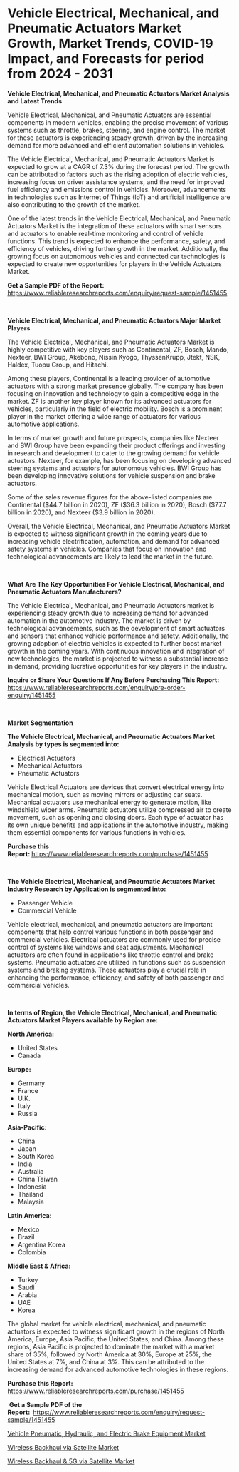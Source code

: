 <p><h1>Vehicle Electrical, Mechanical, and Pneumatic Actuators Market Growth, Market Trends, COVID-19 Impact, and Forecasts for period from 2024 - 2031</h1></p><p><strong>Vehicle Electrical, Mechanical, and Pneumatic Actuators Market Analysis and Latest Trends</strong></p>
<p><p>Vehicle Electrical, Mechanical, and Pneumatic Actuators are essential components in modern vehicles, enabling the precise movement of various systems such as throttle, brakes, steering, and engine control. The market for these actuators is experiencing steady growth, driven by the increasing demand for more advanced and efficient automation solutions in vehicles. </p><p>The Vehicle Electrical, Mechanical, and Pneumatic Actuators Market is expected to grow at a CAGR of 7.3% during the forecast period. The growth can be attributed to factors such as the rising adoption of electric vehicles, increasing focus on driver assistance systems, and the need for improved fuel efficiency and emissions control in vehicles. Moreover, advancements in technologies such as Internet of Things (IoT) and artificial intelligence are also contributing to the growth of the market.</p><p>One of the latest trends in the Vehicle Electrical, Mechanical, and Pneumatic Actuators Market is the integration of these actuators with smart sensors and actuators to enable real-time monitoring and control of vehicle functions. This trend is expected to enhance the performance, safety, and efficiency of vehicles, driving further growth in the market. Additionally, the growing focus on autonomous vehicles and connected car technologies is expected to create new opportunities for players in the Vehicle Actuators Market.</p></p>
<p><strong>Get a Sample PDF of the Report:&nbsp;</strong> <a href="https://www.reliableresearchreports.com/enquiry/request-sample/1451455">https://www.reliableresearchreports.com/enquiry/request-sample/1451455</a></p>
<p>&nbsp;</p>
<p><strong>Vehicle Electrical, Mechanical, and Pneumatic Actuators Major Market Players</strong></p>
<p><p>The Vehicle Electrical, Mechanical, and Pneumatic Actuators Market is highly competitive with key players such as Continental, ZF, Bosch, Mando, Nexteer, BWI Group, Akebono, Nissin Kyogo, ThyssenKrupp, Jtekt, NSK, Haldex, Tuopu Group, and Hitachi.</p><p>Among these players, Continental is a leading provider of automotive actuators with a strong market presence globally. The company has been focusing on innovation and technology to gain a competitive edge in the market. ZF is another key player known for its advanced actuators for vehicles, particularly in the field of electric mobility. Bosch is a prominent player in the market offering a wide range of actuators for various automotive applications.</p><p>In terms of market growth and future prospects, companies like Nexteer and BWI Group have been expanding their product offerings and investing in research and development to cater to the growing demand for vehicle actuators. Nexteer, for example, has been focusing on developing advanced steering systems and actuators for autonomous vehicles. BWI Group has been developing innovative solutions for vehicle suspension and brake actuators.</p><p>Some of the sales revenue figures for the above-listed companies are Continental ($44.7 billion in 2020), ZF ($36.3 billion in 2020), Bosch ($77.7 billion in 2020), and Nexteer ($3.9 billion in 2020).</p><p>Overall, the Vehicle Electrical, Mechanical, and Pneumatic Actuators Market is expected to witness significant growth in the coming years due to increasing vehicle electrification, automation, and demand for advanced safety systems in vehicles. Companies that focus on innovation and technological advancements are likely to lead the market in the future.</p></p>
<p>&nbsp;</p>
<p><strong>What Are The Key Opportunities For Vehicle Electrical, Mechanical, and Pneumatic Actuators Manufacturers?</strong></p>
<p><p>The Vehicle Electrical, Mechanical, and Pneumatic Actuators market is experiencing steady growth due to increasing demand for advanced automation in the automotive industry. The market is driven by technological advancements, such as the development of smart actuators and sensors that enhance vehicle performance and safety. Additionally, the growing adoption of electric vehicles is expected to further boost market growth in the coming years. With continuous innovation and integration of new technologies, the market is projected to witness a substantial increase in demand, providing lucrative opportunities for key players in the industry.</p></p>
<p><strong>Inquire or Share Your Questions If Any Before Purchasing This Report:</strong> <a href="https://www.reliableresearchreports.com/enquiry/pre-order-enquiry/1451455">https://www.reliableresearchreports.com/enquiry/pre-order-enquiry/1451455</a></p>
<p>&nbsp;</p>
<p><strong>Market Segmentation</strong></p>
<p><strong>The Vehicle Electrical, Mechanical, and Pneumatic Actuators Market Analysis by types is segmented into:</strong></p>
<p><ul><li>Electrical Actuators</li><li>Mechanical Actuators</li><li>Pneumatic Actuators</li></ul></p>
<p><p>Vehicle Electrical Actuators are devices that convert electrical energy into mechanical motion, such as moving mirrors or adjusting car seats. Mechanical actuators use mechanical energy to generate motion, like windshield wiper arms. Pneumatic actuators utilize compressed air to create movement, such as opening and closing doors. Each type of actuator has its own unique benefits and applications in the automotive industry, making them essential components for various functions in vehicles.</p></p>
<p><strong>Purchase this Report:&nbsp;</strong><a href="https://www.reliableresearchreports.com/purchase/1451455">https://www.reliableresearchreports.com/purchase/1451455</a></p>
<p>&nbsp;</p>
<p><strong>The Vehicle Electrical, Mechanical, and Pneumatic Actuators Market Industry Research by Application is segmented into:</strong></p>
<p><ul><li>Passenger Vehicle</li><li>Commercial Vehicle</li></ul></p>
<p><p>Vehicle electrical, mechanical, and pneumatic actuators are important components that help control various functions in both passenger and commercial vehicles. Electrical actuators are commonly used for precise control of systems like windows and seat adjustments. Mechanical actuators are often found in applications like throttle control and brake systems. Pneumatic actuators are utilized in functions such as suspension systems and braking systems. These actuators play a crucial role in enhancing the performance, efficiency, and safety of both passenger and commercial vehicles.</p></p>
<p>&nbsp;</p>
<p><strong>In terms of Region, the Vehicle Electrical, Mechanical, and Pneumatic Actuators Market Players available by Region are:</strong></p>
<p>
    <p> <strong> North America: </strong>
        <ul>
            <li>United States</li>
            <li>Canada</li>
        </ul>
        </p> 
    <p> <strong> Europe: </strong>
        <ul>
            <li>Germany</li>
            <li>France</li>
            <li>U.K.</li>
            <li>Italy</li>
            <li>Russia</li>
        </ul>
        </p> 
    <p> <strong> Asia-Pacific: </strong>
        <ul>
            <li>China</li>
            <li>Japan</li>
            <li>South Korea</li>
            <li>India</li>
            <li>Australia</li>
            <li>China Taiwan</li>
            <li>Indonesia</li>
            <li>Thailand</li>
            <li>Malaysia</li>
        </ul>
        </p> 
    <p> <strong> Latin America: </strong>
        <ul>
            <li>Mexico</li>
            <li>Brazil</li>
            <li>Argentina Korea</li>
            <li>Colombia</li>
        </ul>
        </p> 
    <p> <strong> Middle East & Africa: </strong>
        <ul>
            <li>Turkey</li>
            <li>Saudi</li>
            <li>Arabia</li>
            <li>UAE</li>
            <li>Korea</li>
        </ul>
    </p>
    </p>
<p><p>The global market for vehicle electrical, mechanical, and pneumatic actuators is expected to witness significant growth in the regions of North America, Europe, Asia Pacific, the United States, and China. Among these regions, Asia Pacific is projected to dominate the market with a market share of 35%, followed by North America at 30%, Europe at 25%, the United States at 7%, and China at 3%. This can be attributed to the increasing demand for advanced automotive technologies in these regions.</p></p>
<p><strong>Purchase this Report: </strong><a href="https://www.reliableresearchreports.com/purchase/1451455">https://www.reliableresearchreports.com/purchase/1451455</a></p>
<p>&nbsp;<strong>Get a Sample PDF of the Report:&nbsp;&nbsp;</strong><a href="https://www.reliableresearchreports.com/enquiry/request-sample/1451455">https://www.reliableresearchreports.com/enquiry/request-sample/1451455</a></p>
<p><strong></strong></p>
<p><p><a href="https://github.com/kathiaseamanalvaradovlprc2h/Market-Research-Report-List-1/blob/main/vehicle-pneumatic-hydraulic-and-electric-brake-equipment-market.md">Vehicle Pneumatic, Hydraulic, and Electric Brake Equipment Market</a></p><p><a href="https://view.publitas.com/reportprime-1/wireless-backhaul-via-satellite-market-size-growth-outlook-from-2023-to-2030-projecting-at-markets-trends-analysis-by-application-regional-outlook-and-revenue/">Wireless Backhaul via Satellite Market</a></p><p><a href="https://view.publitas.com/reportprime-1/wireless-backhaul-5g-via-satellite-market-provides-a-comprehensive-analysis-including-a-macro-overview-of-the-market-as-well-as-micro-details-such-as-market-size-and-competitive-landscape/">Wireless Backhaul & 5G via Satellite Market</a></p></p>